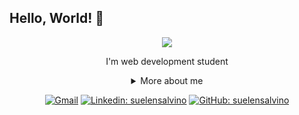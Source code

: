 ## Hello, World! 👋

<div align="center">
  
<img src="https://github.blog/wp-content/uploads/2018/10/46896184-b679fc80-ce30-11e8-88bf-921e9b788f7c.gif?resize=200%2C200" />

I'm web development student

<details>
  <summary> More about me</summary>
<div align="left">
 
``` js
const suelen = {
    personal: {
        fullName: 'Suelen Salvino',
        birthDate: '2000-05-02',
        pronouns: 'she' | 'her',
        interests: ['music', 'soccer', 'language learning'],
        motivation: [
            'Making life easier and smarter through tech',
        ],
    },
    technical: {
        technologies: {
            mainSkills: ['PHP', 'HTML', 'CSS'],
            dataBase: ['MySQL'],
            tools: ['Linux', 'Git', 'Github'],
            studying: ['JavaScript', 'Node.js'],
        }
    }
}
```
  </div>
</details>

[![Gmail](https://img.shields.io/twitter/url?label=email&logo=gmail&style=social&url=http%3A%2F%2Fmailto%3Asuelensalvinocs@gmail.com)](mailto:suelensalvinocs@gmail.com)
[![Linkedin: suelensalvino](https://img.shields.io/badge/-suelensalvino-blue?style=flat-square&logo=Linkedin&logoColor=white&link=https://www.linkedin.com/in/suelensalvino/)](https://www.linkedin.com/in/suelensalvino/)
[![GitHub: suelensalvino](https://img.shields.io/github/followers/suelensalvino?label=follow&style=social)](https://github.com/suelensalvino)
</div>
